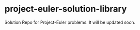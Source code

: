 # project-euler-solution-library
Solution Repo for Project-Euler problems. It will be updated soon.
